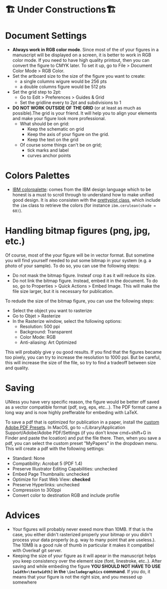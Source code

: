 # 🏗️ Under Constructions🏗️

# Document Settings

- **Always work in RGB color mode**. Since most of the of your figures in a manuscript will be displayed on a screen, it is better to work in RGB color mode. If you need to have high quality printout, then you can convert the figure to CMYK later.  To set it up, go to File > Document Color Mode > RGB Color.
- Set the artboard size to the size of the figure you want to create: 
    - a single columns wigure would be 256 pts
    - a double columns figure would be 512 pts
- Set the grid step to 2pt:
    - Go to Edit > Preferences > Guides & Grid
    - Set the gridline every to 2pt and subdivisions to 1
- **DO NOT WORK OUTSIDE OF THE GRID** (or at least as much as possible).The grid is your friend. It will help you to align your elements and make your figure look more professional.
    - What should be on grid: 
        - Keep the schematic on grid
        - Keep the axis of your figure on the grid. 
        - Keep the text on the grid 
    - Of course some things can't be on grid; 
        - tick marks and label 
        - curves anchor points        

# Colors Palettes

- [IBM colorpalette](https://github.com/IBM-Design/colors/blob/master/ibm-colors.ase): comes from the IBM design language which to be honest is a must to scroll through to understand how to make unified good design. It is also consisten with the [prettyplot class](../Plotting/pyprettyplot/), which include the `ibm` class to retrieve the colors (for instance `ibm.cerulean(shade = 60)`). 



# Handling bitmap figures (png, jpg, etc.)  

Of course, most of the your figure will be in vector format. But sometime you will find yourself needed to put some bitmap in your system (e.g. a photo of your sample). To do so, you can use the following steps:
- Do not mask the bitmap figure. Insteaf crop it as it will reduce its size. 
- Do not link the bitmap figure. Instead, embed it in the document. To do so, go to Properties > Quick Actions > Embed Image. This will make the file size larger, but it is necessary for publication.

To redude the size of the bitmap figure, you can use the following steps:
- Select the object you want to rasterize
- Go to Objet > Rasterize
- In the Rasterize window, select the following options:
    - Resolution: 500 ppi
    - Background: Transparent
    - Color Mode: RGB
    - Anti-aliasing: Art Optimized

This will probably give y ou good results. If you find that the figures became too pixely, you can try to increase the resolution to 1000 ppi. But be careful, this will increase the size of the file, so try to find a tradeoff between size and quality.


# Saving 


UNless you have very specific reason, the figure would be better off saved as a vector compatible format (pdf, svg, eps, etc...). The PDF format came a long way and is now highly prefferable for embeding with LaTeX.

To save a pdf that is optimized for publication in a paper, install the [custom Adobe PDF Presets](./MyPapers.joboptions). In MacOS, go to ~/Library/Application Support/Adobe/Adobe PDF/Settings (if you don't know cmd+shift+G in Finder and paste the lcoation) and put the file there. Then, when you save a pdf, you can select the custom preset "MyPapers" in the dropdown menu. This will create a pdf with the following settings: 
- Standard: None
- Compatibility: Acrobat 5 (PDF 1.4)
- Preserve Illustrator Editing Capabilities: unchecked
- Embed Page Thumbnails: unchecked
- Optimize for Fast Web View: **checked**
- Preserve Hyperlinks: unchecked
- Compression to 300ppi
- Convert color to destination RGB and include profile

# Advices

- Your figures will probably never exeed more than 10MB. If that is the case, you either didn't rasterized properly your bitmap or you didn't process your data properly (e.g. way to many point that are useless.). The 10MB is a good rule of thumb in particular it makes it compatibel with Overleaf git server. 
- Keeping the size of your figure as it will apear in the manuscript helps you keep consistency over the element size (font, linestroke, etc..). After saving and while embeding the figure **YOU SHOULD NOT HAVE TO USE `[width=\textwidth]` in the `\includegraphics` command**. If you do, it means that your figure is not the right size, and you messed up somewhere 
